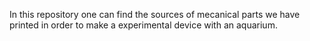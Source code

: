 In this repository one can find the sources of mecanical parts we have printed in order to make a experimental device with an aquarium.
